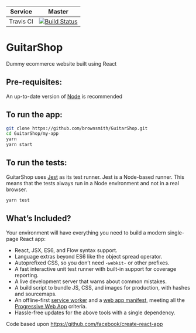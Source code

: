 
| Service   | Master |
|:-----------:|:--------:|
|Travis CI|[![Build Status](https://travis-ci.org/brownsmith/GuitarShop.svg?branch=master)](https://travis-ci.org/brownsmith/GuitarShop)|

# GuitarShop
Dummy ecommerce website built using React

## Pre-requisites:
An up-to-date version of [Node](https://nodejs.org/en/) is recommended

## To run the app:

```sh
git clone https://github.com/brownsmith/GuitarShop.git
cd GuitarShop/my-app
yarn
yarn start
```
## To run the tests:

GuitarShop uses [Jest](https://facebook.github.io/jest/) as its test runner. Jest is a Node-based runner. This means that the tests always run in a Node environment and not in a real browser.

```sh
yarn test
```
## What’s Included?

Your environment will have everything you need to build a modern single-page React app:

* React, JSX, ES6, and Flow syntax support.
* Language extras beyond ES6 like the object spread operator.
* Autoprefixed CSS, so you don’t need `-webkit-` or other prefixes.
* A fast interactive unit test runner with built-in support for coverage reporting.
* A live development server that warns about common mistakes.
* A build script to bundle JS, CSS, and images for production, with hashes and sourcemaps.
* An offline-first [service worker](https://developers.google.com/web/fundamentals/getting-started/primers/service-workers) and a [web app manifest](https://developers.google.com/web/fundamentals/engage-and-retain/web-app-manifest/), meeting all the [Progressive Web App](https://github.com/facebook/create-react-app/blob/master/packages/react-scripts/template/README.md#making-a-progressive-web-app) criteria.
* Hassle-free updates for the above tools with a single dependency.

Code based upon https://github.com/facebook/create-react-app

